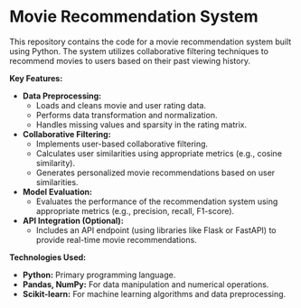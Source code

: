 # Movie Recommendation System

This repository contains the code for a movie recommendation system built using Python. The system utilizes collaborative filtering techniques to recommend movies to users based on their past viewing history.

**Key Features:**

* **Data Preprocessing:** 
    * Loads and cleans movie and user rating data.
    * Performs data transformation and normalization.
    * Handles missing values and sparsity in the rating matrix.
* **Collaborative Filtering:**
    * Implements user-based collaborative filtering.
    * Calculates user similarities using appropriate metrics (e.g., cosine similarity).
    * Generates personalized movie recommendations based on user similarities.
* **Model Evaluation:**
    * Evaluates the performance of the recommendation system using appropriate metrics (e.g., precision, recall, F1-score).
* **API Integration (Optional):**
    * Includes an API endpoint (using libraries like Flask or FastAPI) to provide real-time movie recommendations.

**Technologies Used:**

* **Python:** Primary programming language.
* **Pandas, NumPy:** For data manipulation and numerical operations.
* **Scikit-learn:** For machine learning algorithms and data preprocessing.
